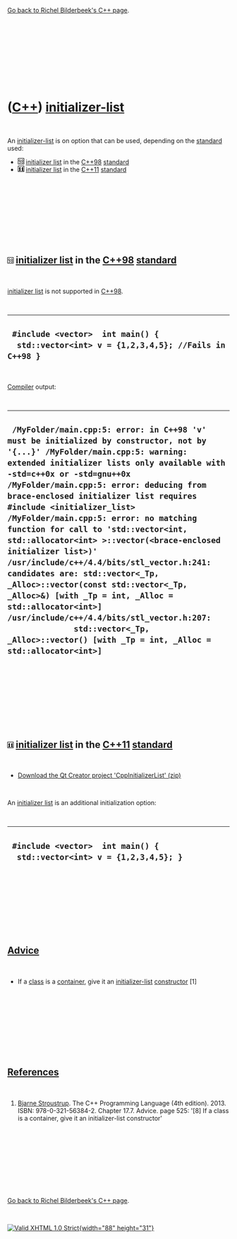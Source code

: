 

[Go back to Richel Bilderbeek's C++ page](Cpp.htm).

 

 

 

 

 

([C++](Cpp.htm)) [initializer-list](CppInitializerList.htm)
===========================================================

 

An [initializer-list](CppInitializerList.htm) is on option that can be
used, depending on the [standard](CppStandard.htm) used:

-   ![C++98](PicCpp98.png) [initializer list](CppInitializerList.htm) in
    the [C++98](Cpp98.htm) [standard](CppStandard.htm)
-   ![C++11](PicCpp11.png) [initializer list](CppInitializerList.htm) in
    the [C++11](Cpp11.htm) [standard](CppStandard.htm)

 

 

 

 

 

![C++98](PicCpp98.png) [initializer list](CppInitializerList.htm) in the [C++98](Cpp98.htm) [standard](CppStandard.htm)
-----------------------------------------------------------------------------------------------------------------------

 

[initializer list](CppInitializerList.htm) is not supported in
[C++98](Cpp98.htm).

 

  -------------------------------------------------------------------------------------------
  ` #include <vector>  int main() {   std::vector<int> v = {1,2,3,4,5}; //Fails in C++98 }`
  -------------------------------------------------------------------------------------------

 

[Compiler](CppCompiler.htm) output:

 

  -------------------------------------------------------------------------------------------------------------------------------------------------------------------------------------------------------------------------------------------------------------------------------------------------------------------------------------------------------------------------------------------------------------------------------------------------------------------------------------------------------------------------------------------------------------------------------------------------------------------------------------------------------------------------------------------------------------------------------------------------------------------------------------------------------
  ` /MyFolder/main.cpp:5: error: in C++98 'v' must be initialized by constructor, not by '{...}' /MyFolder/main.cpp:5: warning: extended initializer lists only available with -std=c++0x or -std=gnu++0x /MyFolder/main.cpp:5: error: deducing from brace-enclosed initializer list requires #include <initializer_list> /MyFolder/main.cpp:5: error: no matching function for call to 'std::vector<int, std::allocator<int> >::vector(<brace-enclosed initializer list>)' /usr/include/c++/4.4/bits/stl_vector.h:241: candidates are: std::vector<_Tp, _Alloc>::vector(const std::vector<_Tp, _Alloc>&) [with _Tp = int, _Alloc = std::allocator<int>] /usr/include/c++/4.4/bits/stl_vector.h:207:                 std::vector<_Tp, _Alloc>::vector() [with _Tp = int, _Alloc = std::allocator<int>]`
  -------------------------------------------------------------------------------------------------------------------------------------------------------------------------------------------------------------------------------------------------------------------------------------------------------------------------------------------------------------------------------------------------------------------------------------------------------------------------------------------------------------------------------------------------------------------------------------------------------------------------------------------------------------------------------------------------------------------------------------------------------------------------------------------------------

 

 

 

 

 

![C++11](PicCpp11.png) [initializer list](CppInitializerList.htm) in the [C++11](Cpp11.htm) [standard](CppStandard.htm)
-----------------------------------------------------------------------------------------------------------------------

 

-   [Download the Qt Creator project
    'CppInitializerList' (zip)](CppInitializerList.zip)

 

An [initializer list](CppInitializerList.htm) is an additional
initialization option:

 

  --------------------------------------------------------------------------
  ` #include <vector>  int main() {   std::vector<int> v = {1,2,3,4,5}; }`
  --------------------------------------------------------------------------

 

 

 

 

 

[Advice](CppAdvice.htm)
-----------------------

 

-   If a [class](CppClass.htm) is a [container](CppContainer.htm), give
    it an [initializer-list](CppInitializerList.htm)
    [constructor](CppConstructor.htm) \[1\]

 

 

 

 

 

[References](CppReferences.htm)
-------------------------------

 

1.  [Bjarne Stroustrup](CppBjarneStroustrup.htm). The C++ Programming
    Language (4th edition). 2013. ISBN: 978-0-321-56384-2. Chapter 17.7.
    Advice. page 525: '\[8\] If a class is a container, give it an
    initializer-list constructor'

 

 

 

 

 

[Go back to Richel Bilderbeek's C++ page](Cpp.htm).



 

[![Valid XHTML 1.0 Strict](valid-xhtml10.png){width="88"
height="31"}](http://validator.w3.org/check?uri=referer)
